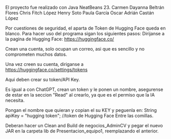 El proyecto fue realizado con Java NeatBeans 23.
Carmen Dayanna Beltrán Flores
Chris Fitch López 
Henry Soto 
Paula García
Oscar Adrián Castán López 

Por cuestiones de seguridad, el aparta de Token de Hugging Face queda en blanco. Para hacer uso del programa sigan los siguientes pasos:
Dirijanse a la pagina de Hugging Face:
https://huggingface.co/

Crean una cuenta, solo ocupan un correo, asi que es sencillo y no comprometen muchos datos.

Una vez creen su cuenta, diriganse a https://huggingface.co/settings/tokens

Aqui deben crear su token/API Key.

Es igual a con ChatGPT, crean un token y le ponen un nombre, asegurense de estar en la seccion "Read" al crearlo, ya que es el permiso que la IA necesita.

Pongan el nombre que quieran y copian el su KEY y peguenla en:
String apiKey = "hugging token"; //token de Hugging Face
Entre las comillas.

Deberan hacer un Clean and Build de negocios_AdminCV y pegar el nuevo JAR en la carpeta lib de Presentacion_equipo1, reemplazando el anterior.
